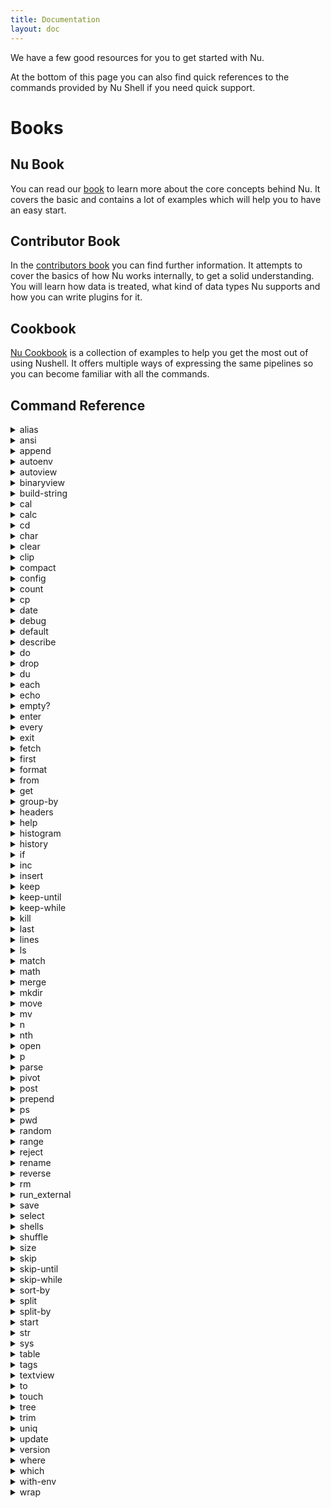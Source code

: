 ```yaml
---
title: Documentation
layout: doc
---
```

We have a few good resources for you to get started with Nu.

At the bottom of this page you can also find quick references to the commands provided by Nu Shell if you need quick support.

# Books

## Nu Book

You can read our [book](https://www.nushell.sh/book) to learn more about the core concepts behind Nu. It covers the basic and contains a lot of examples which will help you to have an easy start.

## Contributor Book

In the [contributors book](https://www.nushell.sh/contributor-book) you can find further information. It attempts to cover the basics of how Nu works internally, to get a solid understanding. You will learn how data is treated, what kind of data types Nu supports and how you can write plugins for it.

## Cookbook

[Nu Cookbook](https://www.nushell.sh/cookbook/) is a collection of examples to help you get the most out of using Nushell. It offers multiple ways of expressing the same pipelines so you can become familiar with all the commands.

## Command Reference

<details><summary>alias</summary>    
    
Define a shortcut for another command.    
    
Usage:    
  > alias <name> <args> <block> {flags}     
    
Parameters:    
  <name> the name of the alias    
  <args> the arguments to the alias    
  <block> the block to run as the body of the alias    
    
Flags:    
  -h, --help: Display this help message    
  -s, --save: save the alias to your config    
    
Examples:    
  An alias without parameters    
  > alias say-hi [] { echo 'Hello!' }    
    
  An alias with a single parameter    
  > alias l [x] { ls $x }    
    
    
</details>    
<details><summary>ansi</summary>    
    
Output ANSI codes to change color    
    
Usage:    
  > ansi <color> {flags}     
    
Parameters:    
  <color> the name of the color to use or 'reset' to reset the color    
    
Flags:    
  -h, --help: Display this help message    
    
Examples:    
  Change color to green    
  > ansi green    
    
  Reset the color    
  > ansi reset    
    
    
</details>    
<details><summary>append</summary>    
    
Append the given row to the table    
    
Usage:    
  > append <row value> {flags}     
    
Parameters:    
  <row value> the value of the row to append to the table    
    
Flags:    
  -h, --help: Display this help message    
    
Examples:    
  Add something to the end of a list or table    
  > echo [1 2 3] | append 4    
    
    
</details>    
<details><summary>autoenv</summary>    
    
Manage directory specific environments    
    
Usage:    
  > autoenv {flags}     
    
Flags:    
  -h, --help: Display this help message    
    
Examples:    
  Allow .nu-env file in current directory    
  > autoenv trust    
    
    
- <details><summary>autoenv trust</summary>    
    
  Manage directory specific environments    
      
  Usage:    
    > autoenv {flags}     
      
  Flags:    
    -h, --help: Display this help message    
      
  Examples:    
    Allow .nu-env file in current directory    
    > autoenv trust    
      
  </details>    
- <details><summary>autoenv untrust</summary>    
    
  Manage directory specific environments    
      
  Usage:    
    > autoenv {flags}     
      
  Flags:    
    -h, --help: Display this help message    
      
  Examples:    
    Allow .nu-env file in current directory    
    > autoenv trust    
      
  </details>    
</details>    
<details><summary>autoview</summary>    
    
View the contents of the pipeline as a table or list.    
    
Usage:    
  > autoview {flags}     
    
Flags:    
  -h, --help: Display this help message    
    
Examples:    
  Automatically view the results    
  > ls | autoview    
    
  Autoview is also implied. The above can be written as    
  > ls    
    
    
</details>    
<details><summary>binaryview</summary>    
    
Autoview of binary data.    
    
Usage:    
  > binaryview {flags}     
    
Flags:    
  -h, --help: Display this help message    
  -l, --lores: use low resolution output mode    
    
    
</details>    
<details><summary>build-string</summary>    
    
Builds a string from the arguments    
    
Usage:    
  > build-string  ...args{flags}     
    
Parameters:    
  ...args: all values to form into the string    
    
Flags:    
  -h, --help: Display this help message    
    
Examples:    
  Builds a string from a string and a number, without spaces between them    
  > build-string 'foo' 3    
    
    
</details>    
<details><summary>cal</summary>    
    
Display a calendar.    
    
Usage:    
  > cal {flags}     
    
Flags:    
  -h, --help: Display this help message    
  -y, --year: Display the year column    
  -q, --quarter: Display the quarter column    
  -m, --month: Display the month column    
  --full-year <integer>: Display a year-long calendar for the specified year    
  --week-start <string>: Display the calendar with the specified day as the first day of the week    
  --month-names: Display the month names instead of integers    
    
Examples:    
  This month's calendar    
  > cal    
    
  The calendar for all of 2012    
  > cal --full-year 2012    
    
  This month's calendar with the week starting on monday    
  > cal --week-start monday    
    
    
</details>    
<details><summary>calc</summary>    
    
Parse a math expression into a number    
    
Usage:    
  > calc {flags}     
    
Flags:    
  -h, --help: Display this help message    
    
Examples:    
  Calculate math in the pipeline    
  > echo '10 / 4' | calc    
    
    
</details>    
<details><summary>cd</summary>    
    
Change to a new path.    
    
Usage:    
  > cd (directory) {flags}     
    
Parameters:    
  (directory) the directory to change to    
    
Flags:    
  -h, --help: Display this help message    
    
Examples:    
  Change to a new directory called 'dirname'    
  > cd dirname    
    
  Change to your home directory    
  > cd    
    
  Change to your home directory (alternate version)    
  > cd ~    
    
  Change to the previous directory    
  > cd -    
    
    
</details>    
<details><summary>char</summary>    
    
Output special characters (eg. 'newline')    
    
Usage:    
  > ansi <character> {flags}     
    
Parameters:    
  <character> the name of the character to output    
    
Flags:    
  -h, --help: Display this help message    
    
Examples:    
  Output newline    
  > char newline    
    
    
</details>    
<details><summary>clear</summary>    
    
clears the terminal    
    
Usage:    
  > clear {flags}     
    
Flags:    
  -h, --help: Display this help message    
    
Examples:    
  Clear the screen    
  > clear    
    
    
</details>    
<details><summary>clip</summary>    
    
Copy the contents of the pipeline to the copy/paste buffer    
    
Usage:    
  > clip {flags}     
    
Flags:    
  -h, --help: Display this help message    
    
Examples:    
  Save text to the clipboard    
  > echo 'secret value' | clip    
    
    
</details>    
<details><summary>compact</summary>    
    
Creates a table with non-empty rows    
    
Usage:    
  > compact  ...args{flags}     
    
Parameters:    
  ...args: the columns to compact from the table    
    
Flags:    
  -h, --help: Display this help message    
    
Examples:    
  Filter out all null entries in a list    
  > echo [1 2 $null 3 $null $null] | compact    
    
  Filter out all directory entries having no 'target'    
  > ls -af | compact target    
    
    
</details>    
<details><summary>config</summary>    
    
Configuration management.    
    
Usage:    
  > config {flags}     
    
Flags:    
  -h, --help: Display this help message    
  -l, --load <file path>: load the config from the path given    
  -s, --set <any>: set a value in the config, eg) --set [key value]    
  -i, --set_into <string>: sets a variable from values in the pipeline    
  -g, --get <any>: get a value from the config    
  -r, --remove <any>: remove a value from the config    
  -c, --clear: clear the config    
  -p, --path: return the path to the config file    
    
Examples:    
  See all config values    
  > config    
    
  Set completion_mode to circular    
  > config --set [completion_mode circular]    
    
  Store the contents of the pipeline as a path    
  > echo ['/usr/bin' '/bin'] | config --set_into path    
    
  Get the current startup commands    
  > config --get startup    
    
  Remove the startup commands    
  > config --remove startup    
    
  Clear the config (be careful!)    
  > config --clear    
    
  Get the path to the current config file    
  > config --path    
    
    
</details>    
<details><summary>count</summary>    
    
Show the total number of rows or items.    
    
Usage:    
  > count {flags}     
    
Flags:    
  -h, --help: Display this help message    
    
Examples:    
  Count the number of entries in a list    
  > echo [1 2 3 4 5] | count    
    
    
</details>    
<details><summary>cp</summary>    
    
Copy files.    
    
Usage:    
  > cp <src> <dst> {flags}     
    
Parameters:    
  <src> the place to copy from    
  <dst> the place to copy to    
    
Flags:    
  -h, --help: Display this help message    
  -r, --recursive: copy recursively through subdirectories    
    
Examples:    
  Copy myfile to dir_b    
  > cp myfile dir_b    
    
  Recursively copy dir_a to dir_b    
  > cp -r dir_a dir_b    
    
    
</details>    
<details><summary>date</summary>    
    
Get the current datetime.    
    
Usage:    
  > date {flags}     
    
Flags:    
  -h, --help: Display this help message    
  -u, --utc: use universal time (UTC)    
  -l, --local: use the local time    
  -f, --format <string>: report datetime in supplied strftime format    
  -r, --raw: print date without tables    
    
Examples:    
  Get the current local time and date    
  > date    
    
  Get the current UTC time and date    
  > date --utc    
    
  Get the current time and date and report it based on format    
  > date --format '%Y-%m-%d %H:%M:%S.%f %z'    
    
  Get the current time and date and report it without a table    
  > date --format '%Y-%m-%d %H:%M:%S.%f %z' --raw    
    
    
</details>    
<details><summary>debug</summary>    
    
Print the Rust debug representation of the values    
    
Usage:    
  > debug {flags}     
    
Flags:    
  -h, --help: Display this help message    
  -r, --raw: Prints the raw value representation.    
    
    
</details>    
<details><summary>default</summary>    
    
Sets a default row's column if missing.    
    
Usage:    
  > default <column name> <column value> {flags}     
    
Parameters:    
  <column name> the name of the column    
  <column value> the value of the column to default    
    
Flags:    
  -h, --help: Display this help message    
    
Examples:    
  Give a default 'target' to all file entries    
  > ls -af | default target 'nothing'    
    
    
</details>    
<details><summary>describe</summary>    
    
Describes the objects in the stream.    
    
Usage:    
  > describe {flags}     
    
Flags:    
  -h, --help: Display this help message    
    
    
</details>    
<details><summary>do</summary>    
    
Runs a block, optionally ignoring errors    
    
Usage:    
  > with-env <block> {flags}     
    
Parameters:    
  <block> the block to run     
    
Flags:    
  -h, --help: Display this help message    
  -i, --ignore_errors: ignore errors as the block runs    
    
Examples:    
  Run the block    
  > do { echo hello }    
    
  Run the block and ignore errors    
  > do -i { thisisnotarealcommand }    
    
    
</details>    
<details><summary>drop</summary>    
    
Drop the last number of rows.    
    
Usage:    
  > drop (rows) {flags}     
    
Parameters:    
  (rows) starting from the back, the number of rows to drop    
    
Flags:    
  -h, --help: Display this help message    
    
Examples:    
  Remove the last item of a list/table    
  > echo [1 2 3] | drop    
    
  Remove the last 2 items of a list/table    
  > echo [1 2 3] | drop 2    
    
    
</details>    
<details><summary>du</summary>    
    
Find disk usage sizes of specified items    
    
Usage:    
  > du (path) {flags}     
    
Parameters:    
  (path) starting directory    
    
Flags:    
  -h, --help: Display this help message    
  -a, --all: Output file sizes as well as directory sizes    
  -r, --deref: Dereference symlinks to their targets for size    
  -x, --exclude <pattern>: Exclude these file names    
  -d, --max-depth <integer>: Directory recursion limit    
  -m, --min-size <integer>: Exclude files below this size    
    
Examples:    
  Disk usage of the current directory    
  > du    
    
    
</details>    
<details><summary>each</summary>    
    
Run a block on each row of the table.    
    
Usage:    
  > each <block> {flags}     
    
Parameters:    
  <block> the block to run on each row    
    
Flags:    
  -h, --help: Display this help message    
  -n, --numbered: returned a numbered item ($it.index and $it.item)    
    
Examples:    
  Echo the sum of each row    
  > echo [[1 2] [3 4]] | each { echo $it | math sum }    
    
  Echo the square of each integer    
  > echo [1 2 3] | each { echo $(= $it * $it) }    
    
  Number each item and echo a message    
  > echo ['bob' 'fred'] | each --numbered { echo `{{$it.index}} is {{$it.item}}` }    
    
    
</details>    
<details><summary>echo</summary>    
    
Echo the arguments back to the user.    
    
Usage:    
  > echo  ...args{flags}     
    
Parameters:    
  ...args: the values to echo    
    
Flags:    
  -h, --help: Display this help message    
    
Examples:    
  Put a hello message in the pipeline    
  > echo 'hello'    
    
  Print the value of the special '$nu' variable    
  > echo $nu    
    
    
</details>    
<details><summary>empty?</summary>    
    
Checks emptiness. The last value is the replacement value for any empty column(s) given to check against the table.    
    
Usage:    
  > empty?  ...args{flags}     
    
Parameters:    
  ...args: the names of the columns to check emptiness followed by the replacement value.    
    
Flags:    
  -h, --help: Display this help message    
    
    
</details>    
<details><summary>enter</summary>    
    
Create a new shell and begin at this path.    
            
Multiple encodings are supported for reading text files by using    
the '--encoding <encoding>' parameter. Here is an example of a few:    
big5, euc-jp, euc-kr, gbk, iso-8859-1, utf-16, cp1252, latin5    
    
For a more complete list of encodings please refer to the encoding_rs    
documentation link at https://docs.rs/encoding_rs/0.8.23/encoding_rs/#statics    
    
Usage:    
  > enter <location> {flags}     
    
Parameters:    
  <location> the location to create a new shell from    
    
Flags:    
  -h, --help: Display this help message    
  -e, --encoding <string>: encoding to use to open file    
    
Examples:    
  Enter a path as a new shell    
  > enter ../projectB    
    
  Enter a file as a new shell    
  > enter package.json    
    
  Enters file with iso-8859-1 encoding    
  > enter file.csv --encoding iso-8859-1    
    
    
</details>    
<details><summary>every</summary>    
    
Show (or skip) every n-th row, starting from the first one.    
    
Usage:    
  > every <stride> {flags}     
    
Parameters:    
  <stride> how many rows to skip between (and including) each row returned    
    
Flags:    
  -h, --help: Display this help message    
  -s, --skip: skip the rows that would be returned, instead of selecting them    
    
Examples:    
  Get every second row    
  > echo [1 2 3 4 5] | every 2    
    
  Skip every second row    
  > echo [1 2 3 4 5] | every 2 --skip    
    
    
</details>    
<details><summary>exit</summary>    
    
Exit the current shell (or all shells)    
    
Usage:    
  > exit {flags}     
    
Flags:    
  -h, --help: Display this help message    
  -n, --now: exit out of the shell immediately    
    
Examples:    
  Exit the current shell    
  > exit    
    
  Exit all shells (exiting Nu)    
  > exit --now    
    
    
</details>    
<details><summary>fetch</summary>    
    
Load from a URL into a cell, convert to table if possible (avoid by appending '--raw')    
    
Usage:    
  > fetch <URL> {flags}     
    
Parameters:    
  <URL> the URL to fetch the contents from    
    
Flags:    
  -h, --help: Display this help message    
  -u, --user <any>: the username when authenticating    
  -p, --password <any>: the password when authenticating    
  -r, --raw: fetch contents as text rather than a table    
    
    
</details>    
<details><summary>first</summary>    
    
Show only the first number of rows.    
    
Usage:    
  > first (rows) {flags}     
    
Parameters:    
  (rows) starting from the front, the number of rows to return    
    
Flags:    
  -h, --help: Display this help message    
    
Examples:    
  Return the first item of a list/table    
  > echo [1 2 3] | first    
    
  Return the first 2 items of a list/table    
  > echo [1 2 3] | first 2    
    
    
</details>    
<details><summary>format</summary>    
    
Format columns into a string using a simple pattern.    
    
Usage:    
  > format <pattern> {flags}     
    
Parameters:    
  <pattern> the pattern to output. Eg) "{foo}: {bar}"    
    
Flags:    
  -h, --help: Display this help message    
    
Examples:    
  Print filenames with their sizes    
  > ls | format '{name}: {size}'    
    
    
</details>    
<details><summary>from</summary>    
    
Parse content (string or binary) as a table (input format based on subcommand, like csv, ini, json, toml)    
    
Usage:    
  > from {flags}     
    
Flags:    
  -h, --help: Display this help message    
    
    
- <details><summary>from bson</summary>    
    
  Parse content (string or binary) as a table (input format based on subcommand, like csv, ini, json, toml)    
      
  Usage:    
    > from {flags}     
      
  Flags:    
    -h, --help: Display this help message    
      
  </details>    
- <details><summary>from csv</summary>    
    
  Parse content (string or binary) as a table (input format based on subcommand, like csv, ini, json, toml)    
      
  Usage:    
    > from {flags}     
      
  Flags:    
    -h, --help: Display this help message    
      
  </details>    
- <details><summary>from db</summary>    
    
  Parse content (string or binary) as a table (input format based on subcommand, like csv, ini, json, toml)    
      
  Usage:    
    > from {flags}     
      
  Flags:    
    -h, --help: Display this help message    
      
  </details>    
- <details><summary>from eml</summary>    
    
  Parse content (string or binary) as a table (input format based on subcommand, like csv, ini, json, toml)    
      
  Usage:    
    > from {flags}     
      
  Flags:    
    -h, --help: Display this help message    
      
  </details>    
- <details><summary>from ics</summary>    
    
  Parse content (string or binary) as a table (input format based on subcommand, like csv, ini, json, toml)    
      
  Usage:    
    > from {flags}     
      
  Flags:    
    -h, --help: Display this help message    
      
  </details>    
- <details><summary>from ini</summary>    
    
  Parse content (string or binary) as a table (input format based on subcommand, like csv, ini, json, toml)    
      
  Usage:    
    > from {flags}     
      
  Flags:    
    -h, --help: Display this help message    
      
  </details>    
- <details><summary>from json</summary>    
    
  Parse content (string or binary) as a table (input format based on subcommand, like csv, ini, json, toml)    
      
  Usage:    
    > from {flags}     
      
  Flags:    
    -h, --help: Display this help message    
      
  </details>    
- <details><summary>from ods</summary>    
    
  Parse content (string or binary) as a table (input format based on subcommand, like csv, ini, json, toml)    
      
  Usage:    
    > from {flags}     
      
  Flags:    
    -h, --help: Display this help message    
      
  </details>    
- <details><summary>from sqlite</summary>    
    
  Parse content (string or binary) as a table (input format based on subcommand, like csv, ini, json, toml)    
      
  Usage:    
    > from {flags}     
      
  Flags:    
    -h, --help: Display this help message    
      
  </details>    
- <details><summary>from ssv</summary>    
    
  Parse content (string or binary) as a table (input format based on subcommand, like csv, ini, json, toml)    
      
  Usage:    
    > from {flags}     
      
  Flags:    
    -h, --help: Display this help message    
      
  </details>    
- <details><summary>from toml</summary>    
    
  Parse content (string or binary) as a table (input format based on subcommand, like csv, ini, json, toml)    
      
  Usage:    
    > from {flags}     
      
  Flags:    
    -h, --help: Display this help message    
      
  </details>    
- <details><summary>from tsv</summary>    
    
  Parse content (string or binary) as a table (input format based on subcommand, like csv, ini, json, toml)    
      
  Usage:    
    > from {flags}     
      
  Flags:    
    -h, --help: Display this help message    
      
  </details>    
- <details><summary>from url</summary>    
    
  Parse content (string or binary) as a table (input format based on subcommand, like csv, ini, json, toml)    
      
  Usage:    
    > from {flags}     
      
  Flags:    
    -h, --help: Display this help message    
      
  </details>    
- <details><summary>from vcf</summary>    
    
  Parse content (string or binary) as a table (input format based on subcommand, like csv, ini, json, toml)    
      
  Usage:    
    > from {flags}     
      
  Flags:    
    -h, --help: Display this help message    
      
  </details>    
- <details><summary>from xlsx</summary>    
    
  Parse content (string or binary) as a table (input format based on subcommand, like csv, ini, json, toml)    
      
  Usage:    
    > from {flags}     
      
  Flags:    
    -h, --help: Display this help message    
      
  </details>    
- <details><summary>from xml</summary>    
    
  Parse content (string or binary) as a table (input format based on subcommand, like csv, ini, json, toml)    
      
  Usage:    
    > from {flags}     
      
  Flags:    
    -h, --help: Display this help message    
      
  </details>    
- <details><summary>from yaml</summary>    
    
  Parse content (string or binary) as a table (input format based on subcommand, like csv, ini, json, toml)    
      
  Usage:    
    > from {flags}     
      
  Flags:    
    -h, --help: Display this help message    
      
  </details>    
- <details><summary>from yml</summary>    
    
  Parse content (string or binary) as a table (input format based on subcommand, like csv, ini, json, toml)    
      
  Usage:    
    > from {flags}     
      
  Flags:    
    -h, --help: Display this help message    
      
  </details>    
</details>    
<details><summary>get</summary>    
    
Open given cells as text.    
    
Usage:    
  > get  ...args{flags}     
    
Parameters:    
  ...args: optionally return additional data by path    
    
Flags:    
  -h, --help: Display this help message    
    
Examples:    
  Extract the name of files as a list    
  > ls | get name    
    
  Extract the cpu list from the sys information    
  > sys | get cpu    
    
    
</details>    
<details><summary>group-by</summary>    
    
Creates a new table with the data from the table rows grouped by the column given.    
    
Usage:    
  > group-by (column_name) {flags}     
    
Parameters:    
  (column_name) the name of the column to group by    
    
Flags:    
  -h, --help: Display this help message    
    
Examples:    
  Group items by type    
  > ls | group-by type    
    
  Group items by their value    
  > echo [1 3 1 3 2 1 1] | group-by    
    
    
- <details><summary>group-by date</summary>    
    
  Creates a new table with the data from the table rows grouped by the column given.    
      
  Usage:    
    > group-by (column_name) {flags}     
      
  Parameters:    
    (column_name) the name of the column to group by    
      
  Flags:    
    -h, --help: Display this help message    
      
  Examples:    
    Group items by type    
    > ls | group-by type    
      
    Group items by their value    
    > echo [1 3 1 3 2 1 1] | group-by    
      
  </details>    
</details>    
<details><summary>headers</summary>    
    
Use the first row of the table as column names    
    
Usage:    
  > headers {flags}     
    
Flags:    
  -h, --help: Display this help message    
    
Examples:    
  Create headers for a raw string    
  > echo "a b c|1 2 3" | split row "|" | split column " " | headers    
    
    
</details>    
<details><summary>help</summary>    
    
Display help information about commands.    
    
Usage:    
  > help  ...args{flags}     
    
Parameters:    
  ...args: the name of command to get help on    
    
Flags:    
  -h, --help: Display this help message    
    
    
</details>    
<details><summary>histogram</summary>    
    
Creates a new table with a histogram based on the column name passed in.    
    
Usage:    
  > histogram <column_name>  ...args{flags}     
    
Parameters:    
  <column_name> the name of the column to graph by    
  ...args: column name to give the histogram's frequency column    
    
Flags:    
  -h, --help: Display this help message    
    
Examples:    
  Get a histogram for the types of files    
  > ls | histogram type    
    
  Get a histogram for the types of files, with frequency column named count    
  > ls | histogram type count    
    
  Get a histogram for a list of numbers    
  > echo [1 2 3 1 1 1 2 2 1 1] | histogram    
    
    
</details>    
<details><summary>history</summary>    
    
Display command history.    
    
Usage:    
  > history {flags}     
    
Flags:    
  -h, --help: Display this help message    
    
    
</details>    
<details><summary>if</summary>    
    
Filter table to match the condition.    
    
Usage:    
  > if <condition> <then_case> <else_case> {flags}     
    
Parameters:    
  <condition> the condition that must match    
  <then_case> block to run if condition is true    
  <else_case> block to run if condition is false    
    
Flags:    
  -h, --help: Display this help message    
    
Examples:    
  Run a block if a condition is true    
  > echo 10 | if $it > 5 { echo 'greater than 5' } { echo 'less than or equal to 5' }    
    
  Run a block if a condition is false    
  > echo 1 | if $it > 5 { echo 'greater than 5' } { echo 'less than or equal to 5' }    
    
    
</details>    
<details><summary>inc</summary>    
    
Increment a value or version. Optionally use the column of a table.    
    
Usage:    
  > inc  ...args{flags}     
    
Parameters:    
  ...args: the column(s) to update    
    
Flags:    
  -h, --help: Display this help message    
  -M, --major: increment the major version (eg 1.2.1 -> 2.0.0)    
  -m, --minor: increment the minor version (eg 1.2.1 -> 1.3.0)    
  -p, --patch: increment the patch version (eg 1.2.1 -> 1.2.2)    
    
    
</details>    
<details><summary>insert</summary>    
    
Insert a new column with a given value.    
    
Usage:    
  > insert <column> <value> {flags}     
    
Parameters:    
  <column> the column name to insert    
  <value> the value to give the cell(s)    
    
Flags:    
  -h, --help: Display this help message    
    
    
</details>    
<details><summary>keep</summary>    
    
Keep the number of rows only    
    
Usage:    
  > keep (rows) {flags}     
    
Parameters:    
  (rows) starting from the front, the number of rows to keep    
    
Flags:    
  -h, --help: Display this help message    
    
Examples:    
  Keep the first row    
  > echo [1 2 3] | keep    
    
  Keep the first four rows    
  > echo [1 2 3 4 5] | keep 4    
    
    
</details>    
<details><summary>keep-until</summary>    
    
Keeps rows until the condition matches.    
    
Usage:    
  > keep-until <condition> {flags}     
    
Parameters:    
  <condition> the condition that must be met to stop keeping rows    
    
Flags:    
  -h, --help: Display this help message    
    
    
</details>    
<details><summary>keep-while</summary>    
    
Keeps rows while the condition matches.    
    
Usage:    
  > keep-while <condition> {flags}     
    
Parameters:    
  <condition> the condition that must be met to keep rows    
    
Flags:    
  -h, --help: Display this help message    
    
    
</details>    
<details><summary>kill</summary>    
    
Kill a process using the process id.    
    
Usage:    
  > kill <pid>  ...args{flags}     
    
Parameters:    
  <pid> process id of process that is to be killed    
  ...args: rest of processes to kill    
    
Flags:    
  -h, --help: Display this help message    
  -f, --force: forcefully kill the process    
  -q, --quiet: won't print anything to the console    
    
Examples:    
  Kill the pid using the most memory    
  > ps | sort-by mem | last | kill $it.pid    
    
  Force kill a given pid    
  > kill --force 12345    
    
    
</details>    
<details><summary>last</summary>    
    
Show only the last number of rows.    
    
Usage:    
  > last (rows) {flags}     
    
Parameters:    
  (rows) starting from the back, the number of rows to return    
    
Flags:    
  -h, --help: Display this help message    
    
Examples:    
  Get the last row    
  > echo [1 2 3] | last    
    
  Get the last three rows    
  > echo [1 2 3 4 5] | last 3    
    
    
</details>    
<details><summary>lines</summary>    
    
Split single string into rows, one per line.    
    
Usage:    
  > lines {flags}     
    
Flags:    
  -h, --help: Display this help message    
    
Examples:    
  Split multi-line string into lines    
  > ^echo "two\nlines" | lines    
    
    
</details>    
<details><summary>ls</summary>    
    
View the contents of the current or given path.    
    
Usage:    
  > ls (path) {flags}     
    
Parameters:    
  (path) a path to get the directory contents from    
    
Flags:    
  -h, --help: Display this help message    
  -a, --all: also show hidden files    
  -f, --full: list all available columns for each entry    
  -s, --short-names: only print the file names and not the path    
  -w, --with-symlink-targets: display the paths to the target files that symlinks point to    
  -d, --du: display the apparent directory size in place of the directory metadata size    
    
Examples:    
  List all files in the current directory    
  > ls    
    
  List all files in a subdirectory    
  > ls subdir    
    
  List all rust files    
  > ls *.rs    
    
    
</details>    
<details><summary>match</summary>    
    
filter rows by regex    
    
Usage:    
  > match <member> <regex> {flags}     
    
Parameters:    
  <member> the column name to match    
  <regex> the regex to match with    
    
Flags:    
  -h, --help: Display this help message    
    
    
</details>    
<details><summary>math</summary>    
    
Use mathematical functions as aggregate functions on a list of numbers or tables    
    
Usage:    
  > math {flags}     
    
Flags:    
  -h, --help: Display this help message    
    
    
- <details><summary>math avg</summary>    
    
  Use mathematical functions as aggregate functions on a list of numbers or tables    
      
  Usage:    
    > math {flags}     
      
  Flags:    
    -h, --help: Display this help message    
      
  </details>    
- <details><summary>math max</summary>    
    
  Use mathematical functions as aggregate functions on a list of numbers or tables    
      
  Usage:    
    > math {flags}     
      
  Flags:    
    -h, --help: Display this help message    
      
  </details>    
- <details><summary>math median</summary>    
    
  Use mathematical functions as aggregate functions on a list of numbers or tables    
      
  Usage:    
    > math {flags}     
      
  Flags:    
    -h, --help: Display this help message    
      
  </details>    
- <details><summary>math min</summary>    
    
  Use mathematical functions as aggregate functions on a list of numbers or tables    
      
  Usage:    
    > math {flags}     
      
  Flags:    
    -h, --help: Display this help message    
      
  </details>    
- <details><summary>math mode</summary>    
    
  Use mathematical functions as aggregate functions on a list of numbers or tables    
      
  Usage:    
    > math {flags}     
      
  Flags:    
    -h, --help: Display this help message    
      
  </details>    
- <details><summary>math sum</summary>    
    
  Use mathematical functions as aggregate functions on a list of numbers or tables    
      
  Usage:    
    > math {flags}     
      
  Flags:    
    -h, --help: Display this help message    
      
  </details>    
</details>    
<details><summary>merge</summary>    
    
Merge a table.    
    
Usage:    
  > merge <block> {flags}     
    
Parameters:    
  <block> the block to run and merge into the table    
    
Flags:    
  -h, --help: Display this help message    
    
Examples:    
  Merge a 1-based index column with some ls output    
  > ls | select name | keep 3 | merge { echo [1 2 3] | wrap index }    
    
    
</details>    
<details><summary>mkdir</summary>    
    
Make directories, creates intermediary directories as required.    
    
Usage:    
  > mkdir  ...args{flags}     
    
Parameters:    
  ...args: the name(s) of the path(s) to create    
    
Flags:    
  -h, --help: Display this help message    
  -s, --show-created-paths: show the path(s) created.    
    
Examples:    
  Make a directory named foo    
  > mkdir foo    
    
    
</details>    
<details><summary>move</summary>    
    
moves across desired subcommand.    
    
Usage:    
  > move {flags}     
    
Flags:    
  -h, --help: Display this help message    
    
    
- <details><summary>move column</summary>    
    
  moves across desired subcommand.    
      
  Usage:    
    > move {flags}     
      
  Flags:    
    -h, --help: Display this help message    
      
  </details>    
</details>    
<details><summary>mv</summary>    
    
Move files or directories.    
    
Usage:    
  > mv <source> <destination> {flags}     
    
Parameters:    
  <source> the location to move files/directories from    
  <destination> the location to move files/directories to    
    
Flags:    
  -h, --help: Display this help message    
    
Examples:    
  Rename a file    
  > mv before.txt after.txt    
    
  Move a file into a directory    
  > mv test.txt my/subdirectory    
    
  Move many files into a directory    
  > mv *.txt my/subdirectory    
    
    
</details>    
<details><summary>n</summary>    
    
Go to next shell.    
    
Usage:    
  > n {flags}     
    
Flags:    
  -h, --help: Display this help message    
    
    
</details>    
<details><summary>nth</summary>    
    
Return only the selected rows    
    
Usage:    
  > nth <row number>  ...args{flags}     
    
Parameters:    
  <row number> the number of the row to return    
  ...args: Optionally return more rows    
    
Flags:    
  -h, --help: Display this help message    
    
Examples:    
  Get the second row    
  > echo [first second third] | nth 1    
    
  Get the first and third rows    
  > echo [first second third] | nth 0 2    
    
    
</details>    
<details><summary>open</summary>    
    
Load a file into a cell, convert to table if possible (avoid by appending '--raw').    
            
Multiple encodings are supported for reading text files by using    
the '--encoding <encoding>' parameter. Here is an example of a few:    
big5, euc-jp, euc-kr, gbk, iso-8859-1, utf-16, cp1252, latin5    
    
For a more complete list of encodings please refer to the encoding_rs    
documentation link at https://docs.rs/encoding_rs/0.8.23/encoding_rs/#statics    
    
Usage:    
  > open <path> {flags}     
    
Parameters:    
  <path> the file path to load values from    
    
Flags:    
  -h, --help: Display this help message    
  -r, --raw: load content as a string instead of a table    
  -e, --encoding <string>: encoding to use to open file    
    
Examples:    
  Opens "users.csv" and creates a table from the data    
  > open users.csv    
    
  Opens file with iso-8859-1 encoding    
  > open file.csv --encoding iso-8859-1 | from csv    
    
    
</details>    
<details><summary>p</summary>    
    
Go to previous shell.    
    
Usage:    
  > p {flags}     
    
Flags:    
  -h, --help: Display this help message    
    
    
</details>    
<details><summary>parse</summary>    
    
Parse columns from string data using a simple pattern.    
    
Usage:    
  > parse <pattern> {flags}     
    
Parameters:    
  <pattern> the pattern to match. Eg) "{foo}: {bar}"    
    
Flags:    
  -h, --help: Display this help message    
  -r, --regex: use full regex syntax for patterns    
    
    
</details>    
<details><summary>pivot</summary>    
    
Pivots the table contents so rows become columns and columns become rows.    
    
Usage:    
  > pivot  ...args{flags}     
    
Parameters:    
  ...args: the names to give columns once pivoted    
    
Flags:    
  -h, --help: Display this help message    
  -r, --header-row: treat the first row as column names    
  -i, --ignore-titles: don't pivot the column names into values    
    
    
</details>    
<details><summary>post</summary>    
    
Post content to a url and retrieve data as a table if possible.    
    
Usage:    
  > post <path> <body> {flags}     
    
Parameters:    
  <path> the URL to post to    
  <body> the contents of the post body    
    
Flags:    
  -h, --help: Display this help message    
  -u, --user <any>: the username when authenticating    
  -p, --password <any>: the password when authenticating    
  -t, --content-type <any>: the MIME type of content to post    
  -l, --content-length <any>: the length of the content being posted    
  -r, --raw: return values as a string instead of a table    
    
    
</details>    
<details><summary>prepend</summary>    
    
Prepend the given row to the front of the table    
    
Usage:    
  > prepend <row value> {flags}     
    
Parameters:    
  <row value> the value of the row to prepend to the table    
    
Flags:    
  -h, --help: Display this help message    
    
Examples:    
  Add something to the beginning of a list or table    
  > echo [2 3 4] | prepend 1    
    
    
</details>    
<details><summary>ps</summary>    
    
View information about system processes.    
    
Usage:    
  > ps {flags}     
    
Flags:    
  -h, --help: Display this help message    
  -f, --full: list all available columns for each entry    
    
    
</details>    
<details><summary>pwd</summary>    
    
Output the current working directory.    
    
Usage:    
  > pwd {flags}     
    
Flags:    
  -h, --help: Display this help message    
    
Examples:    
  Print the current working directory    
  > pwd    
    
    
</details>    
<details><summary>random</summary>    
    
Generate random values    
    
Usage:    
  > random {flags}     
    
Flags:    
  -h, --help: Display this help message    
    
    
- <details><summary>random bool</summary>    
    
  Generate random values    
      
  Usage:    
    > random {flags}     
      
  Flags:    
    -h, --help: Display this help message    
      
  </details>    
- <details><summary>random dice</summary>    
    
  Generate random values    
      
  Usage:    
    > random {flags}     
      
  Flags:    
    -h, --help: Display this help message    
      
  </details>    
- <details><summary>random uuid</summary>    
    
  Generate random values    
      
  Usage:    
    > random {flags}     
      
  Flags:    
    -h, --help: Display this help message    
      
  </details>    
</details>    
<details><summary>range</summary>    
    
Return only the selected rows    
    
Usage:    
  > range <rows > {flags}     
    
Parameters:    
  <rows > range of rows to return: Eg) 4..7 (=> from 4 to 7)    
    
Flags:    
  -h, --help: Display this help message    
    
    
</details>    
<details><summary>reject</summary>    
    
Remove the given columns from the table.    
    
Usage:    
  > reject  ...args{flags}     
    
Parameters:    
  ...args: the names of columns to remove    
    
Flags:    
  -h, --help: Display this help message    
    
Examples:    
  Lists the files in a directory without showing the modified column    
  > ls | reject modified    
    
    
</details>    
<details><summary>rename</summary>    
    
Creates a new table with columns renamed.    
    
Usage:    
  > rename <column_name>  ...args{flags}     
    
Parameters:    
  <column_name> the new name for the first column    
  ...args: the new name for additional columns    
    
Flags:    
  -h, --help: Display this help message    
    
Examples:    
  Rename a column    
  > echo "{a: 1, b: 2, c: 3}" | from json | rename my_column    
    
  Rename many columns    
  > echo "{a: 1, b: 2, c: 3}" | from json | rename spam eggs cars    
    
    
</details>    
<details><summary>reverse</summary>    
    
Reverses the table.    
    
Usage:    
  > reverse {flags}     
    
Flags:    
  -h, --help: Display this help message    
    
Examples:    
  Sort list of numbers in descending file size    
  > echo [3 1 2 19 0] | reverse    
    
    
</details>    
<details><summary>rm</summary>    
    
Remove file(s)    
    
Usage:    
  > rm  ...args{flags}     
    
Parameters:    
  ...args: the file path(s) to remove    
    
Flags:    
  -h, --help: Display this help message    
  -t, --trash: use the platform's recycle bin instead of permanently deleting    
  -p, --permanent: don't use recycle bin, delete permanently    
  -r, --recursive: delete subdirectories recursively    
    
Examples:    
  Delete or move a file to the system trash (depending on 'rm_always_trash' config option)    
  > rm file.txt    
    
  Move a file to the system trash    
  > rm --trash file.txt    
    
  Delete a file permanently    
  > rm --permanent file.txt    
    
    
</details>    
<details><summary>run_external</summary>    
    
    
    
Usage:    
  > run_external  ...args{flags}     
    
Parameters:    
  ...args: external command arguments    
    
Flags:    
  -h, --help: Display this help message    
    
    
</details>    
<details><summary>save</summary>    
    
Save the contents of the pipeline to a file.    
    
Usage:    
  > save (path) {flags}     
    
Parameters:    
  (path) the path to save contents to    
    
Flags:    
  -h, --help: Display this help message    
  -r, --raw: treat values as-is rather than auto-converting based on file extension    
    
    
</details>    
<details><summary>select</summary>    
    
Down-select table to only these columns.    
    
Usage:    
  > select  ...args{flags}     
    
Parameters:    
  ...args: the columns to select from the table    
    
Flags:    
  -h, --help: Display this help message    
    
Examples:    
  Select just the name column    
  > ls | select name    
    
  Select the name and size columns    
  > ls | select name size    
    
    
</details>    
<details><summary>shells</summary>    
    
Display the list of current shells.    
    
Usage:    
  > shells {flags}     
    
Flags:    
  -h, --help: Display this help message    
    
    
</details>    
<details><summary>shuffle</summary>    
    
Shuffle rows randomly.    
    
Usage:    
  > shuffle {flags}     
    
Flags:    
  -h, --help: Display this help message    
    
    
</details>    
<details><summary>size</summary>    
    
Gather word count statistics on the text.    
    
Usage:    
  > size {flags}     
    
Flags:    
  -h, --help: Display this help message    
    
Examples:    
  Count the number of words in a string    
  > echo "There are seven words in this sentence" | size    
    
    
</details>    
<details><summary>skip</summary>    
    
Skip some number of rows.    
    
Usage:    
  > skip (rows) {flags}     
    
Parameters:    
  (rows) how many rows to skip    
    
Flags:    
  -h, --help: Display this help message    
    
Examples:    
  Skip the first 5 rows    
  > echo [1 2 3 4 5 6 7] | skip 5    
    
    
</details>    
<details><summary>skip-until</summary>    
    
Skips rows until the condition matches.    
    
Usage:    
  > skip-until <condition> {flags}     
    
Parameters:    
  <condition> the condition that must be met to stop skipping    
    
Flags:    
  -h, --help: Display this help message    
    
    
</details>    
<details><summary>skip-while</summary>    
    
Skips rows while the condition matches.    
    
Usage:    
  > skip-while <condition> {flags}     
    
Parameters:    
  <condition> the condition that must be met to continue skipping    
    
Flags:    
  -h, --help: Display this help message    
    
    
</details>    
<details><summary>sort-by</summary>    
    
Sort by the given columns, in increasing order.    
    
Usage:    
  > sort-by  ...args{flags}     
    
Parameters:    
  ...args: the column(s) to sort by    
    
Flags:    
  -h, --help: Display this help message    
    
Examples:    
  Sort list by increasing value    
  > echo [4 2 3 1] | sort-by    
    
  Sort output by increasing file size    
  > ls | sort-by size    
    
  Sort output by type, and then by file size for each type    
  > ls | sort-by type size    
    
    
</details>    
<details><summary>split</summary>    
    
split contents across desired subcommand (like row, column) via the separator.    
    
Usage:    
  > split {flags}     
    
Flags:    
  -h, --help: Display this help message    
    
    
- <details><summary>split chars</summary>    
    
  split contents across desired subcommand (like row, column) via the separator.    
      
  Usage:    
    > split {flags}     
      
  Flags:    
    -h, --help: Display this help message    
      
  </details>    
- <details><summary>split column</summary>    
    
  split contents across desired subcommand (like row, column) via the separator.    
      
  Usage:    
    > split {flags}     
      
  Flags:    
    -h, --help: Display this help message    
      
  </details>    
- <details><summary>split row</summary>    
    
  split contents across desired subcommand (like row, column) via the separator.    
      
  Usage:    
    > split {flags}     
      
  Flags:    
    -h, --help: Display this help message    
      
  </details>    
</details>    
<details><summary>split-by</summary>    
    
Creates a new table with the data from the inner tables split by the column given.    
    
Usage:    
  > split-by (column_name) {flags}     
    
Parameters:    
  (column_name) the name of the column within the nested table to split by    
    
Flags:    
  -h, --help: Display this help message    
    
    
</details>    
<details><summary>start</summary>    
    
Opens each file/directory/URL using the default application    
    
Usage:    
  > start  ...args{flags}     
    
Parameters:    
  ...args: files/urls/directories to open    
    
Flags:    
  -h, --help: Display this help message    
  -a, --application <string>: Specifies the application used for opening the files/directories/urls    
    
    
</details>    
<details><summary>str</summary>    
    
Apply string function.    
    
Usage:    
  > str  ...args{flags}     
    
Parameters:    
  ...args: optionally convert by column paths    
    
Flags:    
  -h, --help: Display this help message    
    
    
- <details><summary>str capitalize</summary>    
    
  Apply string function.    
      
  Usage:    
    > str  ...args{flags}     
      
  Parameters:    
    ...args: optionally convert by column paths    
      
  Flags:    
    -h, --help: Display this help message    
      
  </details>    
- <details><summary>str collect</summary>    
    
  Apply string function.    
      
  Usage:    
    > str  ...args{flags}     
      
  Parameters:    
    ...args: optionally convert by column paths    
      
  Flags:    
    -h, --help: Display this help message    
      
  </details>    
- <details><summary>str downcase</summary>    
    
  Apply string function.    
      
  Usage:    
    > str  ...args{flags}     
      
  Parameters:    
    ...args: optionally convert by column paths    
      
  Flags:    
    -h, --help: Display this help message    
      
  </details>    
- <details><summary>str find-replace</summary>    
    
  Apply string function.    
      
  Usage:    
    > str  ...args{flags}     
      
  Parameters:    
    ...args: optionally convert by column paths    
      
  Flags:    
    -h, --help: Display this help message    
      
  </details>    
- <details><summary>str length</summary>    
    
  Apply string function.    
      
  Usage:    
    > str  ...args{flags}     
      
  Parameters:    
    ...args: optionally convert by column paths    
      
  Flags:    
    -h, --help: Display this help message    
      
  </details>    
- <details><summary>str set</summary>    
    
  Apply string function.    
      
  Usage:    
    > str  ...args{flags}     
      
  Parameters:    
    ...args: optionally convert by column paths    
      
  Flags:    
    -h, --help: Display this help message    
      
  </details>    
- <details><summary>str substring</summary>    
    
  Apply string function.    
      
  Usage:    
    > str  ...args{flags}     
      
  Parameters:    
    ...args: optionally convert by column paths    
      
  Flags:    
    -h, --help: Display this help message    
      
  </details>    
- <details><summary>str to-datetime</summary>    
    
  Apply string function.    
      
  Usage:    
    > str  ...args{flags}     
      
  Parameters:    
    ...args: optionally convert by column paths    
      
  Flags:    
    -h, --help: Display this help message    
      
  </details>    
- <details><summary>str to-decimal</summary>    
    
  Apply string function.    
      
  Usage:    
    > str  ...args{flags}     
      
  Parameters:    
    ...args: optionally convert by column paths    
      
  Flags:    
    -h, --help: Display this help message    
      
  </details>    
- <details><summary>str to-int</summary>    
    
  Apply string function.    
      
  Usage:    
    > str  ...args{flags}     
      
  Parameters:    
    ...args: optionally convert by column paths    
      
  Flags:    
    -h, --help: Display this help message    
      
  </details>    
- <details><summary>str trim</summary>    
    
  Apply string function.    
      
  Usage:    
    > str  ...args{flags}     
      
  Parameters:    
    ...args: optionally convert by column paths    
      
  Flags:    
    -h, --help: Display this help message    
      
  </details>    
- <details><summary>str upcase</summary>    
    
  Apply string function.    
      
  Usage:    
    > str  ...args{flags}     
      
  Parameters:    
    ...args: optionally convert by column paths    
      
  Flags:    
    -h, --help: Display this help message    
      
  </details>    
</details>    
<details><summary>sys</summary>    
    
View information about the current system.    
    
Usage:    
  > sys {flags}     
    
Flags:    
  -h, --help: Display this help message    
    
    
</details>    
<details><summary>table</summary>    
    
View the contents of the pipeline as a table.    
    
Usage:    
  > table {flags}     
    
Flags:    
  -h, --help: Display this help message    
  -n, --start_number <number>: row number to start viewing from    
    
    
</details>    
<details><summary>tags</summary>    
    
Read the tags (metadata) for values.    
    
Usage:    
  > tags {flags}     
    
Flags:    
  -h, --help: Display this help message    
    
    
</details>    
<details><summary>textview</summary>    
    
Autoview of text data.    
    
Usage:    
  > textview {flags}     
    
Flags:    
  -h, --help: Display this help message    
    
    
</details>    
<details><summary>to</summary>    
    
Convert table into an output format (based on subcommand, like csv, html, json, yaml).    
    
Usage:    
  > to {flags}     
    
Flags:    
  -h, --help: Display this help message    
    
    
- <details><summary>to bson</summary>    
    
  Convert table into an output format (based on subcommand, like csv, html, json, yaml).    
      
  Usage:    
    > to {flags}     
      
  Flags:    
    -h, --help: Display this help message    
      
  </details>    
- <details><summary>to csv</summary>    
    
  Convert table into an output format (based on subcommand, like csv, html, json, yaml).    
      
  Usage:    
    > to {flags}     
      
  Flags:    
    -h, --help: Display this help message    
      
  </details>    
- <details><summary>to db</summary>    
    
  Convert table into an output format (based on subcommand, like csv, html, json, yaml).    
      
  Usage:    
    > to {flags}     
      
  Flags:    
    -h, --help: Display this help message    
      
  </details>    
- <details><summary>to html</summary>    
    
  Convert table into an output format (based on subcommand, like csv, html, json, yaml).    
      
  Usage:    
    > to {flags}     
      
  Flags:    
    -h, --help: Display this help message    
      
  </details>    
- <details><summary>to json</summary>    
    
  Convert table into an output format (based on subcommand, like csv, html, json, yaml).    
      
  Usage:    
    > to {flags}     
      
  Flags:    
    -h, --help: Display this help message    
      
  </details>    
- <details><summary>to md</summary>    
    
  Convert table into an output format (based on subcommand, like csv, html, json, yaml).    
      
  Usage:    
    > to {flags}     
      
  Flags:    
    -h, --help: Display this help message    
      
  </details>    
- <details><summary>to sqlite</summary>    
    
  Convert table into an output format (based on subcommand, like csv, html, json, yaml).    
      
  Usage:    
    > to {flags}     
      
  Flags:    
    -h, --help: Display this help message    
      
  </details>    
- <details><summary>to toml</summary>    
    
  Convert table into an output format (based on subcommand, like csv, html, json, yaml).    
      
  Usage:    
    > to {flags}     
      
  Flags:    
    -h, --help: Display this help message    
      
  </details>    
- <details><summary>to tsv</summary>    
    
  Convert table into an output format (based on subcommand, like csv, html, json, yaml).    
      
  Usage:    
    > to {flags}     
      
  Flags:    
    -h, --help: Display this help message    
      
  </details>    
- <details><summary>to url</summary>    
    
  Convert table into an output format (based on subcommand, like csv, html, json, yaml).    
      
  Usage:    
    > to {flags}     
      
  Flags:    
    -h, --help: Display this help message    
      
  </details>    
- <details><summary>to yaml</summary>    
    
  Convert table into an output format (based on subcommand, like csv, html, json, yaml).    
      
  Usage:    
    > to {flags}     
      
  Flags:    
    -h, --help: Display this help message    
      
  </details>    
</details>    
<details><summary>touch</summary>    
    
creates a file    
    
Usage:    
  > touch <filename> {flags}     
    
Parameters:    
  <filename> the path of the file you want to create    
    
Flags:    
  -h, --help: Display this help message    
    
Examples:    
  Creates "fixture.json"    
  > touch fixture.json    
    
    
</details>    
<details><summary>tree</summary>    
    
View the contents of the pipeline as a tree.    
    
Usage:    
  > tree {flags}     
    
Flags:    
  -h, --help: Display this help message    
    
    
</details>    
<details><summary>trim</summary>    
    
Trim leading and following whitespace from text data.    
    
Usage:    
  > trim {flags}     
    
Flags:    
  -h, --help: Display this help message    
    
Examples:    
  Trims surrounding whitespace and outputs "Hello world"    
  > echo "    Hello world" | trim    
    
    
</details>    
<details><summary>uniq</summary>    
    
Return the unique rows    
    
Usage:    
  > uniq {flags}     
    
Flags:    
  -h, --help: Display this help message    
  -c, --count: Count the unique rows    
    
    
</details>    
<details><summary>update</summary>    
    
Update an existing column to have a new value.    
    
Usage:    
  > update <field> <replacement value> {flags}     
    
Parameters:    
  <field> the name of the column to update    
  <replacement value> the new value to give the cell(s)    
    
Flags:    
  -h, --help: Display this help message    
    
    
</details>    
<details><summary>version</summary>    
    
Display Nu version    
    
Usage:    
  > version {flags}     
    
Flags:    
  -h, --help: Display this help message    
    
Examples:    
  Display Nu version    
  > version    
    
    
</details>    
<details><summary>where</summary>    
    
Filter table to match the condition.    
    
Usage:    
  > where <condition> {flags}     
    
Parameters:    
  <condition> the condition that must match    
    
Flags:    
  -h, --help: Display this help message    
    
Examples:    
  List all files in the current directory with sizes greater than 2kb    
  > ls | where size > 2kb    
    
  List only the files in the current directory    
  > ls | where type == File    
    
  List all files with names that contain "Car"    
  > ls | where name =~ "Car"    
    
  List all files that were modified in the last two months    
  > ls | where modified <= 2M    
    
    
</details>    
<details><summary>which</summary>    
    
Finds a program file.    
    
Usage:    
  > which <application> {flags}     
    
Parameters:    
  <application> application    
    
Flags:    
  -h, --help: Display this help message    
  -a, --all: list all executables    
    
    
</details>    
<details><summary>with-env</summary>    
    
Runs a block with an environment set. Eg) with-env [NAME 'foo'] { echo $nu.env.NAME }    
    
Usage:    
  > with-env <variable> <block> {flags}     
    
Parameters:    
  <variable> the environment variable to temporarily set    
  <block> the block to run once the variable is set    
    
Flags:    
  -h, --help: Display this help message    
    
Examples:    
  Set the MYENV environment variable    
  > with-env [MYENV "my env value"] { echo $nu.env.MYENV }    
    
    
</details>    
<details><summary>wrap</summary>    
    
Wraps the given data in a table.    
    
Usage:    
  > wrap (column) {flags}     
    
Parameters:    
  (column) the name of the new column    
    
Flags:    
  -h, --help: Display this help message    
    
Examples:    
  Wrap a list into a table with the default column name    
  > echo [1 2 3] | wrap    
    
  Wrap a list into a table with a given column name    
  > echo [1 2 3] | wrap MyColumn    
    
    
</details>    
